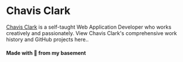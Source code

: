 # Chavis Clark

[Chavis Clark](https://chavis.io/) is a self-taught Web Application Developer who works creatively and passionately. View Chavis Clark's comprehensive work history and GitHub projects here.. 

#### Made with 💚 from my basement